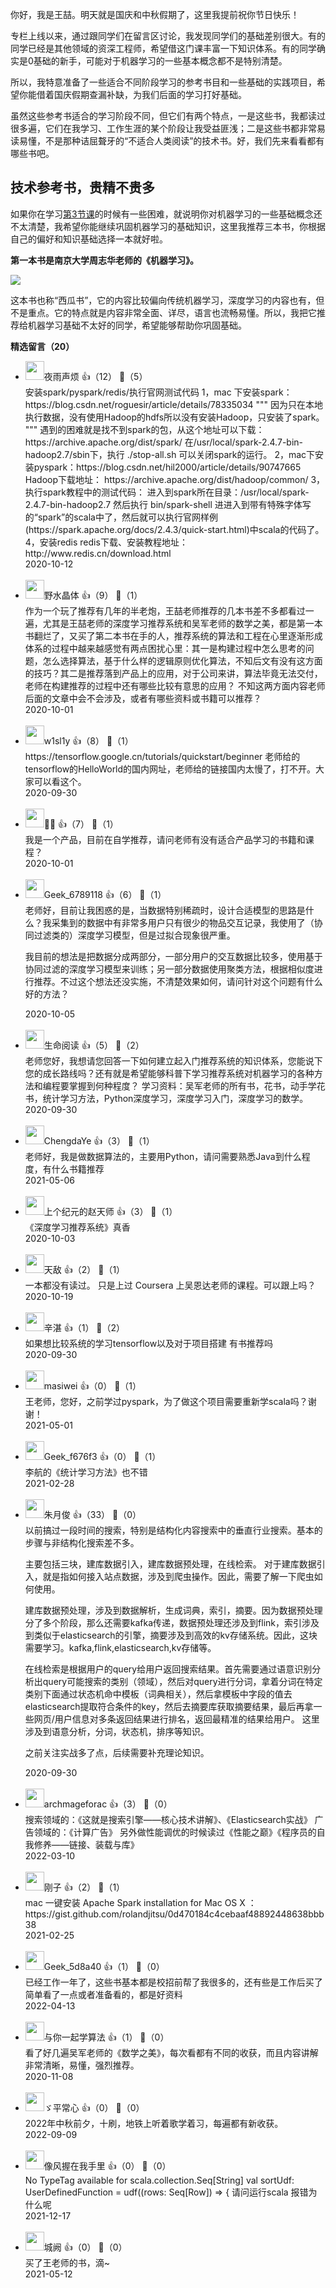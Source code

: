 你好，我是王喆。明天就是国庆和中秋假期了，这里我提前祝你节日快乐！

专栏上线以来，通过跟同学们在留言区讨论，我发现同学们的基础差别很大。有的同学已经是其他领域的资深工程师，希望借这门课丰富一下知识体系。有的同学确实是0基础的新手，可能对于机器学习的一些基本概念都不是特别清楚。

所以，我特意准备了一些适合不同阶段学习的参考书目和一些基础的实践项目，希望你能借着国庆假期查漏补缺，为我们后面的学习打好基础。

虽然这些参考书适合的学习阶段不同，但它们有两个特点，一是这些书，我都读过很多遍，它们在我学习、工作生涯的某个阶段让我受益匪浅；二是这些书都非常易读易懂，不是那种诘屈聱牙的“不适合人类阅读”的技术书。好，我们先来看看都有哪些书吧。

## 技术参考书，贵精不贵多

如果你在学习[第3节课](https://time.geekbang.org/column/article/291245)的时候有一些困难，就说明你对机器学习的一些基础概念还不太清楚，我希望你能继续巩固机器学习的基础知识，这里我推荐三本书，你根据自己的偏好和知识基础选择一本就好啦。

**第一本书是南京大学周志华老师的《机器学习》。**

![](https://static001.geekbang.org/resource/image/42/01/42254cfaea1cb4d1f4701d4yy5d72001.jpg?wh=715%2A833)

这本书也称“西瓜书”，它的内容比较偏向传统机器学习，深度学习的内容也有，但不是重点。它的特点就是内容非常全面、详尽，语言也流畅易懂。所以，我把它推荐给机器学习基础不太好的同学，希望能够帮助你巩固基础。
<div><strong>精选留言（20）</strong></div><ul>
<li><img src="http://thirdwx.qlogo.cn/mmopen/vi_32/Q0j4TwGTfTK6mh3xlaMoGtWjmVJh2LutdLcQcPbKNjRlVru3bx8ynPhgwuGhhdzTkwEMoXbvBtgkcDSfom1kZg/132" width="30px"><span>夜雨声烦</span> 👍（12） 💬（5）<div>安装spark&#47;pyspark&#47;redis&#47;执行官网测试代码
1，mac 下安装spark：https:&#47;&#47;blog.csdn.net&#47;roguesir&#47;article&#47;details&#47;78335034
&quot;&quot;&quot;
因为只在本地执行数据，没有使用Hadoop的hdfs所以没有安装Hadoop，只安装了spark。
&quot;&quot;&quot;
遇到的困难就是找不到spark的包，从这个地址可以下载：https:&#47;&#47;archive.apache.org&#47;dist&#47;spark&#47;
在&#47;usr&#47;local&#47;spark-2.4.7-bin-hadoop2.7&#47;sbin下，执行
.&#47;stop-all.sh
可以关闭spark的运行。
2，mac下安装pyspark：https:&#47;&#47;blog.csdn.net&#47;hil2000&#47;article&#47;details&#47;90747665
Hadoop下载地址：
https:&#47;&#47;archive.apache.org&#47;dist&#47;hadoop&#47;common&#47;
3，执行spark教程中的测试代码：
进入到spark所在目录：&#47;usr&#47;local&#47;spark-2.4.7-bin-hadoop2.7
然后执行
bin&#47;spark-shell
进进入到带有特殊字体写的“spark”的scala中了，然后就可以执行官网样例(https:&#47;&#47;spark.apache.org&#47;docs&#47;2.4.3&#47;quick-start.html)中scala的代码了。
4，安装redis
redis下载、安装教程地址：http:&#47;&#47;www.redis.cn&#47;download.html</div>2020-10-12</li><br/><li><img src="https://static001.geekbang.org/account/avatar/00/21/95/21/61c4fc08.jpg" width="30px"><span>野水晶体</span> 👍（9） 💬（1）<div>作为一个玩了推荐有几年的半老炮，王喆老师推荐的几本书差不多都看过一遍，尤其是王喆老师的深度学习推荐系统和吴军老师的数学之美，都是第一本书翻烂了，又买了第二本书在手的人，推荐系统的算法和工程在心里逐渐形成体系的过程中越来越感觉有两点困扰心里：其一是构建过程中怎么思考的问题，怎么选择算法，基于什么样的逻辑原则优化算法，不知后文有没有这方面的技巧？其二是推荐落到产品上的应用，对于公司来讲，算法毕竟无法交付，老师在构建推荐的过程中还有哪些比较有意思的应用？
不知这两方面内容老师后面的文章中会不会涉及，或者有哪些资料或书籍可以推荐？</div>2020-10-01</li><br/><li><img src="http://thirdwx.qlogo.cn/mmopen/vi_32/DYAIOgq83erBkHFLUBpftqQlK5brd3EDaQFaEfYLfc9iaQrDNJv4eHeSRnSgE5vKnSibJvjUb5hJx5r5nOwa2bRw/132" width="30px"><span>w1sl1y</span> 👍（8） 💬（1）<div>https:&#47;&#47;tensorflow.google.cn&#47;tutorials&#47;quickstart&#47;beginner
老师给的tensorflow的HelloWorld的国内网址，老师给的链接国内太慢了，打不开。大家可以看这个。</div>2020-09-30</li><br/><li><img src="https://static001.geekbang.org/account/avatar/00/0f/e8/af/0cb485c9.jpg" width="30px"><span>🤪🤩</span> 👍（7） 💬（1）<div>我是一个产品，目前在自学推荐，请问老师有没有适合产品学习的书籍和课程？</div>2020-10-01</li><br/><li><img src="https://static001.geekbang.org/account/avatar/00/21/b2/20/ac05e7d0.jpg" width="30px"><span>Geek_6789118</span> 👍（6） 💬（1）<div>老师好，目前让我困惑的是，当数据特别稀疏时，设计合适模型的思路是什么？我采集到的数据中有非常多用户只有很少的物品交互记录，我使用了（协同过滤类的）深度学习模型，但是过拟合现象很严重。

我目前的想法是把数据分成两部分，一部分用户的交互数据比较多，使用基于协同过滤的深度学习模型来训练；另一部分数据使用聚类方法，根据相似度进行推荐。不过这个想法还没实施，不清楚效果如何，请问针对这个问题有什么好的方法？</div>2020-10-05</li><br/><li><img src="https://static001.geekbang.org/account/avatar/00/1f/89/cc/c6e959bd.jpg" width="30px"><span>生命阅读</span> 👍（5） 💬（2）<div>老师您好，我想请您回答一下如何建立起入门推荐系统的知识体系，您能说下您的成长路线吗？还有就是希望能够科普下学习推荐系统对机器学习的各种方法和编程要掌握到何种程度？
学习资料：吴军老师的所有书，花书，动手学花书，统计学习方法，Python深度学习，深度学习入门，深度学习的数学。</div>2020-09-30</li><br/><li><img src="https://static001.geekbang.org/account/avatar/00/27/c3/3e/6e811e97.jpg" width="30px"><span>ChengdaYe</span> 👍（3） 💬（1）<div>老师好，我是做数据算法的，主要用Python，请问需要熟悉Java到什么程度，有什么书籍推荐</div>2021-05-06</li><br/><li><img src="https://static001.geekbang.org/account/avatar/00/0f/f9/aa/65e78697.jpg" width="30px"><span>上个纪元的赵天师</span> 👍（3） 💬（1）<div>《深度学习推荐系统》真香</div>2020-10-03</li><br/><li><img src="https://static001.geekbang.org/account/avatar/00/10/2c/68/c299bc71.jpg" width="30px"><span>天敌</span> 👍（2） 💬（1）<div>一本都没有读过。
只是上过 Coursera 上吴恩达老师的课程。可以跟上吗？</div>2020-10-19</li><br/><li><img src="https://static001.geekbang.org/account/avatar/00/0f/ed/1d/bfd0a242.jpg" width="30px"><span>辛湛</span> 👍（1） 💬（2）<div>如果想比较系统的学习tensorflow以及对于项目搭建 有书推荐吗</div>2020-09-30</li><br/><li><img src="https://static001.geekbang.org/account/avatar/00/27/5d/75/57b77cdb.jpg" width="30px"><span>masiwei</span> 👍（0） 💬（1）<div>王老师，您好，之前学过pyspark，为了做这个项目需要重新学scala吗？谢谢！</div>2021-05-01</li><br/><li><img src="https://thirdwx.qlogo.cn/mmopen/vi_32/Q0j4TwGTfTJ3q0LkadjOv4zicr7xQufgXyh8o1Usno8RZdeBPOqzsoH8DRiaMdYjs0OyEuTknHwHxfQ4AnBHdBCA/132" width="30px"><span>Geek_f676f3</span> 👍（0） 💬（1）<div>李航的《统计学习方法》也不错</div>2021-02-28</li><br/><li><img src="https://static001.geekbang.org/account/avatar/00/0f/87/6b/0b6cd39a.jpg" width="30px"><span>朱月俊</span> 👍（33） 💬（0）<div>以前搞过一段时间的搜索，特别是结构化内容搜索中的垂直行业搜索。基本的步骤与非结构化搜索差不多。

主要包括三块，建库数据引入，建库数据预处理，在线检索。
对于建库数据引入，就是指如何接入站点数据，涉及到爬虫操作。因此，需要了解一下爬虫如何使用。

建库数据预处理，涉及到数据解析，生成词典，索引，摘要。因为数据预处理分了多个阶段，那么还需要kafka传递，数据预处理还涉及到flink，索引涉及到类似于elasticsearch的引擎，摘要涉及到高效的kv存储系统。因此，这块需要学习。kafka,flink,elasticsearch,kv存储等。

在线检索是根据用户的query给用户返回搜索结果。首先需要通过语意识别分析出query可能搜索的类别（领域），然后对query进行分词，拿着分词在特定类别下面通过状态机命中模板（词典相关），然后拿模板中字段的值去elasticsearch提取符合条件的key，然后去摘要库获取摘要结果，最后再拿一些网页&#47;用户信息对多条返回结果进行排名，返回最精准的结果给用户。
这里涉及到语意分析，分词，状态机，排序等知识。

之前关注实战多了点，后续需要补充理论知识。</div>2020-09-30</li><br/><li><img src="https://static001.geekbang.org/account/avatar/00/10/07/96/d01ebfe7.jpg" width="30px"><span>archmageforac</span> 👍（3） 💬（0）<div>搜索领域的：《这就是搜索引擎——核心技术讲解》、《Elasticsearch实战》
广告领域的：《计算广告》
另外做性能调优的时候读过《性能之巅》《程序员的自我修养——链接、装载与库》</div>2022-03-10</li><br/><li><img src="https://static001.geekbang.org/account/avatar/00/0f/84/f8/c22d32b4.jpg" width="30px"><span>刚子</span> 👍（2） 💬（1）<div>mac 一键安装
Apache Spark installation for Mac OS X ：https:&#47;&#47;gist.github.com&#47;rolandjitsu&#47;0d470184c4cebaaf48892448638bbb38</div>2021-02-25</li><br/><li><img src="https://thirdwx.qlogo.cn/mmopen/vi_32/W1fgiaoezePqIicf7JwBeMT35nAG6wZDfPAKJZWNFicJTeSlATObO5BuPGPnzDLYzNV4M5F0dGagwibwEr0gjjZlng/132" width="30px"><span>Geek_5d8a40</span> 👍（1） 💬（0）<div>已经工作一年了，这些书基本都是校招前帮了我很多的，还有些是工作后买了简单看了一点或者准备看的，都是好资料</div>2022-04-13</li><br/><li><img src="https://static001.geekbang.org/account/avatar/00/14/1c/71/f7a7f70f.jpg" width="30px"><span>与你一起学算法</span> 👍（1） 💬（0）<div>看了好几遍吴军老师的《数学之美》，每次看都有不同的收获，而且内容讲解非常清晰，易懂，强烈推荐。</div>2020-11-08</li><br/><li><img src="https://static001.geekbang.org/account/avatar/00/29/01/0f/44686802.jpg" width="30px"><span>ゞ平常心</span> 👍（0） 💬（0）<div>2022年中秋前夕，十刷，地铁上听着歌学着习，每遍都有新收获。</div>2022-09-09</li><br/><li><img src="https://static001.geekbang.org/account/avatar/00/2b/c7/a9/44c16508.jpg" width="30px"><span>像风握在我手里</span> 👍（0） 💬（0）<div>No TypeTag available for scala.collection.Seq[String]
    val sortUdf: UserDefinedFunction = udf((rows: Seq[Row]) =&gt; { 请问运行scala 报错为什么呢</div>2021-12-17</li><br/><li><img src="https://static001.geekbang.org/account/avatar/00/27/db/72/dd77a579.jpg" width="30px"><span>城阙</span> 👍（0） 💬（0）<div>买了王老师的书，滴~</div>2021-05-12</li><br/>
</ul>